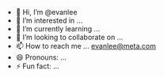 - 👋 Hi, I’m @evanlee
- 👀 I’m interested in ...
- 🌱 I’m currently learning ...
- 💞️ I’m looking to collaborate on ...
- 📫 How to reach me ... evanlee@meta.com
- 😄 Pronouns: ...
- ⚡ Fun fact: ...

<!---
evanleed/evanleed is a ✨ special ✨ repository because its `README.md` (this file) appears on your GitHub profile.
You can click the Preview link to take a look at your changes.
--->
